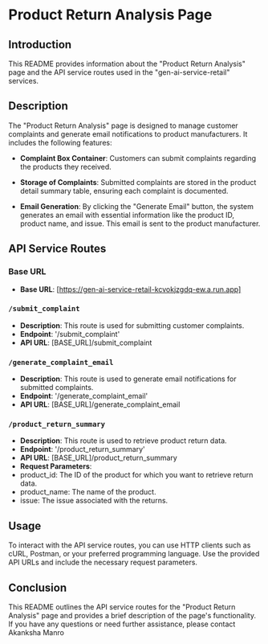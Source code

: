 # Product Return Analysis Page 

## Introduction
This README provides information about the "Product Return Analysis" page and the API service routes used in the "gen-ai-service-retail" services.

## Description
The "Product Return Analysis" page is designed to manage customer complaints and generate email notifications to product manufacturers. It includes the following features:

- **Complaint Box Container**: Customers can submit complaints regarding the products they received.

- **Storage of Complaints**: Submitted complaints are stored in the product detail summary table, ensuring each complaint is documented.

- **Email Generation**: By clicking the "Generate Email" button, the system generates an email with essential information like the product ID, product name, and issue. This email is sent to the product manufacturer.

## API Service Routes

### Base URL
- **Base URL**: [https://gen-ai-service-retail-kcvokjzgdq-ew.a.run.app]

### `/submit_complaint`
- **Description**: This route is used for submitting customer complaints.
- **Endpoint**: '/submit_complaint'
- **API URL**: [BASE_URL]/submit_complaint

### `/generate_complaint_email`
- **Description**: This route is used to generate email notifications for submitted complaints.
- **Endpoint**: '/generate_complaint_email'
- **API URL**: [BASE_URL]/generate_complaint_email

### `/product_return_summary`
- **Description**: This route is used to retrieve product return data.
- **Endpoint**: '/product_return_summary'
- **API URL**: [BASE_URL]/product_return_summary
- **Request Parameters**:
 - product_id: The ID of the product for which you want to retrieve return data.
 - product_name: The name of the product.
 - issue: The issue associated with the returns.

## Usage
To interact with the API service routes, you can use HTTP clients such as cURL, Postman, or your preferred programming language. Use the provided API URLs and include the necessary request parameters.

## Conclusion
This README outlines the API service routes for the "Product Return Analysis" page and provides a brief description of the page's functionality. If you have any questions or need further assistance, please contact Akanksha Manro


